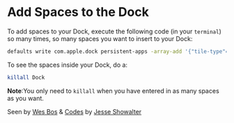 # Add Spaces to the Dock

To add spaces to your Dock, execute the following code (in your `terminal`) so many times, so many spaces you want to insert to your Dock:

```bash
defaults write com.apple.dock persistent-apps -array-add '{"tile-type"="spacer-tile";}'
```

To see the spaces inside your Dock, do a:

```bash
killall Dock
```

**Note**:You only need to `killall` when you have entered in as many spaces as you want.

Seen by [Wes Bos](https://wesbos.com) & [Codes](https://www.youtube.com/watch?v=U46AULbRg4w) by [Jesse Showalter](https://www.youtube.com/channel/UCvBGFeXbBrq3W9_0oNLJREQ)
